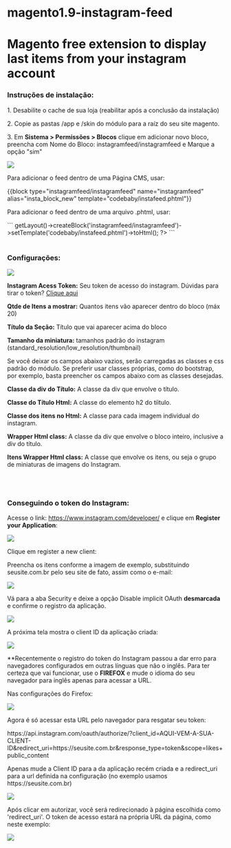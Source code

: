 # magento1.9-instagram-feed
<h1>Magento free extension to display last items from your instagram account</h1>

<h3>Instruções de instalação:</h3>
<p>1. Desabilite o cache de sua loja (reabilitar após a conclusão da instalação)</p>
<p>2. Copie as pastas /app e /skin do módulo para a raíz do seu site magento.</p>
<p>3. Em <strong>Sistema > Permissões > Blocos</strong> clique em adicionar novo bloco, preencha com Nome do Bloco: instagramfeed/instagramfeed e Marque a opção "sim"</p>
<p><img src="https://codebaby.tech/readmefiles/instafeedextension/2-instafeed_instructions-open_block.jpg" /></p>
<p>Para adicionar o feed dentro de uma Página CMS, usar:</p>
<p>{{block type="instagramfeed/instagramfeed" name="instagramfeed" alias="insta_block_new" template="codebaby/instafeed.phtml"}}</p>
<p>Para adicionar o feed dentro de uma arquivo .phtml, usar:</p>
```
<?php echo "$this->getLayout()->createBlock('instagramfeed/instagramfeed')->setTemplate('codebaby/instafeed.phtml')->toHtml(); ?>
```
<br>
<br>
<h3>Configurações:</h3>
<p><img src="https://codebaby.tech/readmefiles/instafeedextension/1-instafeed_instructions-conf.jpg" /></p>
<p><strong>Instagram Acess Token:</strong> Seu token de acesso do instagram. Dúvidas para tirar o token? <a href="#tokeninsta">Clique aqui</a></p>
<p><strong>Qtde de Itens a mostrar:</strong> Quantos itens vão aparecer dentro do bloco (máx 20)</p>
<p><strong>Título da Seção:</strong> Título que vai aparecer acima do bloco</p>
<p><strong>Tamanho da miniatura:</strong> tamanhos padrão do instagram (standard_resolution/low_resolution/thumbnail)</p>
<p>Se você deixar os campos abaixo vazios, serão carregadas as classes e css padrão do módulo. Se preferir usar classes próprias, como do bootstrap, por exemplo, basta preencher os campos abaixo com as classes desejadas.</p>
<p><strong>Classe da div do Título:</strong> A classe da div que envolve o título.</p>
<p><strong>Classe do Título Html:</strong> A classe do elemento h2 do tíitulo.</p>
<p><strong>Classe dos itens no Html:</strong> A classe para cada imagem individual do instagram.</p>
<p><strong>Wrapper Html class:</strong> A classe da div que envolve o bloco inteiro, inclusive a div do título.</p>
<p><strong>Itens Wrapper Html class:</strong> A classe que envolve os itens, ou seja o grupo de miniaturas de imagens do Instagram.</p>
<br>
<br>
<h3 id="tokeninsta">Conseguindo o token do Instagram:</h3>
<p>Acesse o link: <a href="https://www.instagram.com/developer/" target="_blank">https://www.instagram.com/developer/</a> e clique em <strong>Register your Application</strong>:</p>
<p><img src="https://codebaby.tech/readmefiles/instafeedextension/3-instafeed_instructions-token1.jpg" /></p>
<p>Clique em register a new client:</p>
<p>Preencha os itens conforme a imagem de exemplo, substituindo seusite.com.br pelo seu site de fato, assim como o e-mail:</p>
<p><img src="https://codebaby.tech/readmefiles/instafeedextension/4-instafeed_instructions-token2.jpg" /></p>
<p>Vá para a aba Security e deixe a opção Disable implicit OAuth <strong>desmarcada</strong> e confirme o registro da aplicação.</p>
<p><img src="https://codebaby.tech/readmefiles/instafeedextension/5-instafeed_instructions-token3.jpg" /></p>
<p>A próxima tela mostra o client ID da aplicação criada:</p>
<p><img src="https://codebaby.tech/readmefiles/instafeedextension/6-instafeed_instructions-token4.jpg" /></p>
<p>**Recentemente o registro do token do Instagram passou a dar erro para navegadores configurados em outras línguas que não o inglês. Para ter certeza que vai funcionar, use o <strong>FIREFOX</strong> e mude o idioma do seu navegador para inglês apenas para acessar a URL.</p>
<p>Nas configurações do Firefox:</p>
<p><img src="https://codebaby.tech/readmefiles/instafeedextension/7-instafeed_instructions-token5.jpg" /></p>
<p>Agora é só acessar esta URL pelo navegador para resgatar seu token:</p>
<p>https://api.instagram.com/oauth/authorize/?client_id=AQUI-VEM-A-SUA-CLIENT-ID&redirect_uri=https://seusite.com.br&response_type=token&scope=likes+public_content</p>
<p>Apenas mude a Client ID para a da aplicação recém criada e a redirect_uri para a url definida na configuração (no exemplo usamos https://seusite.com.br)</p>
<p><img src="https://codebaby.tech/readmefiles/instafeedextension/8-instafeed_instructions-token6.jpg" /></p>
<p>Após clicar em autorizar, você será redirecionado à página escolhida como 'redirect_uri'. O token de acesso estará na própria URL da página, como neste exemplo: </p>
<p><img src="https://codebaby.tech/readmefiles/instafeedextension/9-instafeed_instructions-token7.jpg" /></p>



